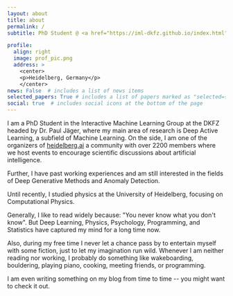 ```yaml
---
layout: about
title: about
permalink: /
subtitle: PhD Student @ <a href="https://iml-dkfz.github.io/index.html">IML Group at DKFZ</a>

profile:
  align: right
  image: prof_pic.png
  address: >
    <center>
    <p>Heidelberg, Germany</p>
    </center>
news: False  # includes a list of news items
selected_papers: True # includes a list of papers marked as "selected={true}"
social: true  # includes social icons at the bottom of the page
---
```


I am a PhD Student in the Interactive Machine Learning Group at the DKFZ headed by Dr. Paul Jäger, where my main area of research is Deep Active Learning, a subfield of Machine Learning.
On the side, I am one of the organizers of [heidelberg.ai](https://heidelberg.ai) a community with over 2200 members where we host events to encourage scientific discussions about artificial intelligence.

Further, I have past working experiences and am still interested in the fields of Deep Generative Methods and Anomaly Detection. 

Until recently, I studied physics at the University of Heidelberg, focusing on Computational Physics.

Generally, I like to read widely because: "You never know what you don't know".
But Deep Learning, Physics, Psychology, Programming, and Statistics have captured my mind for a long time now. 

Also, during my free time I never let a chance pass by to entertain myself with some fiction, just to let my imagination run wild.
Whenever I am neither reading nor working, I probably do something like wakeboarding, bouldering, playing piano, cooking, meeting friends, or programming.

I am even writing something on my blog from time to time -- you might want to check it out. 

<br>